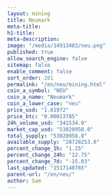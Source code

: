 ```yaml
---
layout: mining
title: Neumark
meta-title: 
h1-title: 
meta-description: 
image: "/media/14913483/neu.png"
published: true
allow_search_engine: false
sitemap: false
enable_comment: false
sort_order: 281
permalink: "/en/neu/mining.html"
coin_a_symbol: "NEU"
coin_a_name: "Neumark"
coin_a_lower_case: "neu"
price_usd: "1.61972"
price_btc: "0.00013785"
24h_volume_usd: "341534.0"
market_cap_usd: "53020958.0"
total_supply: "53020958.0"
available_supply: "28728253.0"
percent_change_1h: "1.25"
percent_change_24h: "12.75"
percent_change_7d: "-15.03"
last_updated: "1517140765"
parent-url: "/en/neu/"
author: Sam
---
```


